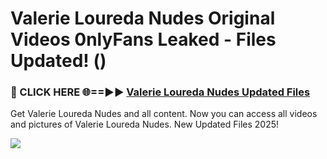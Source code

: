 # Valerie Loureda Nudes Original Videos 0nlyFans Leaked - Files Updated! ()

<h3>🔴 CLICK HERE 🌐==►► <a href="https://tinyurl.com/2p9ay9w9" rel="nofollow">Valerie Loureda Nudes Updated Files</a></h3>

Get Valerie Loureda Nudes and all content. Now you can access all videos and pictures of Valerie Loureda Nudes. New Updated Files 2025!

[![](https://i.imgur.com/KQgVmj3.gif)](https://tinyurl.com/2p9ay9w9)
